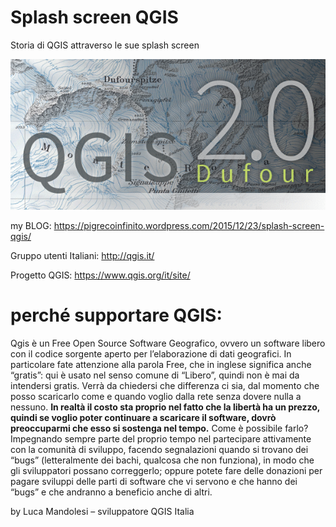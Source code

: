 # Splash screen QGIS
Storia di QGIS  attraverso le sue splash screen

![gif](/splash_QGIS/animazioni/splash_2to310_story.gif)

my BLOG:
https://pigrecoinfinito.wordpress.com/2015/12/23/splash-screen-qgis/

Gruppo utenti Italiani:
http://qgis.it/

Progetto QGIS:
https://www.qgis.org/it/site/

# perché supportare QGIS:
Qgis è un Free Open Source Software Geografico, ovvero un software libero con il codice sorgente aperto per l’elaborazione di dati geografici. In particolare fate attenzione alla parola Free, che in inglese significa anche “gratis”: qui è usato nel senso comune di “Libero”, quindi non è mai da intendersi gratis. Verrà da chiedersi che differenza ci sia, dal momento che posso scaricarlo come e quando voglio dalla rete senza dovere nulla a nessuno. **In realtà il costo sta proprio nel fatto che la libertà ha un prezzo, quindi se voglio poter continuare a scaricare il software, dovrò preoccuparmi che esso si sostenga nel tempo.** Come è possibile farlo? Impegnando sempre parte del proprio tempo nel partecipare attivamente con la comunità di sviluppo, facendo segnalazioni quando si trovano dei “bugs” (letteralmente dei bachi, qualcosa che non funziona), in modo che gli sviluppatori possano correggerlo; oppure potete fare delle donazioni per pagare sviluppi delle parti di software che vi servono e che hanno dei “bugs” e che andranno a beneficio anche di altri.

by Luca Mandolesi – sviluppatore QGIS Italia
